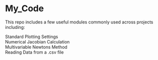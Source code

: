 # My_Code
This repo includes a few useful modules commonly used across projects including:  

Standard Plotting Settings  
Numerical Jacobian Calculation  
Multivariable Newtons Method  
Reading Data from a .csv file  
